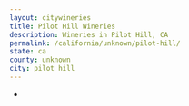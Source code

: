 ```yaml
---
layout: citywineries
title: Pilot Hill Wineries
description: Wineries in Pilot Hill, CA
permalink: /california/unknown/pilot-hill/
state: ca
county: unknown
city: pilot hill
---
```

-
